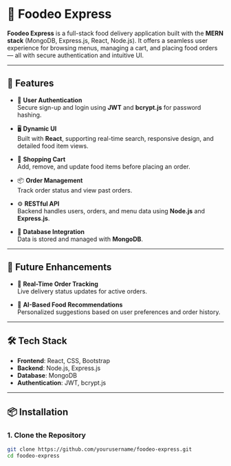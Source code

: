 # 🍔 Foodeo Express

**Foodeo Express** is a full-stack food delivery application built with the **MERN stack** (MongoDB, Express.js, React, Node.js). It offers a seamless user experience for browsing menus, managing a cart, and placing food orders — all with secure authentication and intuitive UI.

---

## 🚀 Features

- 🔐 **User Authentication**  
  Secure sign-up and login using **JWT** and **bcrypt.js** for password hashing.

- 🖥️ **Dynamic UI**  
  Built with **React**, supporting real-time search, responsive design, and detailed food item views.

- 🛒 **Shopping Cart**  
  Add, remove, and update food items before placing an order.

- 📦 **Order Management**  
  Track order status and view past orders.

- ⚙️ **RESTful API**  
  Backend handles users, orders, and menu data using **Node.js** and **Express.js**.

- 💾 **Database Integration**  
  Data is stored and managed with **MongoDB**.

---

## 🔮 Future Enhancements

- 🚚 **Real-Time Order Tracking**  
  Live delivery status updates for active orders.

- 🤖 **AI-Based Food Recommendations**  
  Personalized suggestions based on user preferences and order history.

---

## 🛠️ Tech Stack

- **Frontend**: React, CSS, Bootstrap  
- **Backend**: Node.js, Express.js  
- **Database**: MongoDB  
- **Authentication**: JWT, bcrypt.js

---

## 📦 Installation

### 1. Clone the Repository

```bash
git clone https://github.com/yourusername/foodeo-express.git
cd foodeo-express
